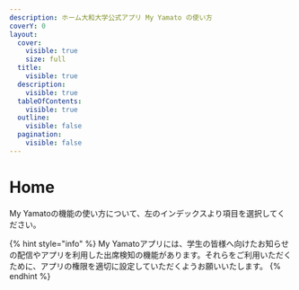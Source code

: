 ```yaml
---
description: ホーム大和大学公式アプリ My Yamato の使い方
coverY: 0
layout:
  cover:
    visible: true
    size: full
  title:
    visible: true
  description:
    visible: true
  tableOfContents:
    visible: true
  outline:
    visible: false
  pagination:
    visible: false
---
```


# Home

My Yamatoの機能の使い方について、左のインデックスより項目を選択してください。

{% hint style="info" %}
My Yamatoアプリには、学生の皆様へ向けたお知らせの配信やアプリを利用した出席検知の機能があります。それらをご利用いただくために、アプリの権限を適切に設定していただくようお願いいたします。
{% endhint %}
